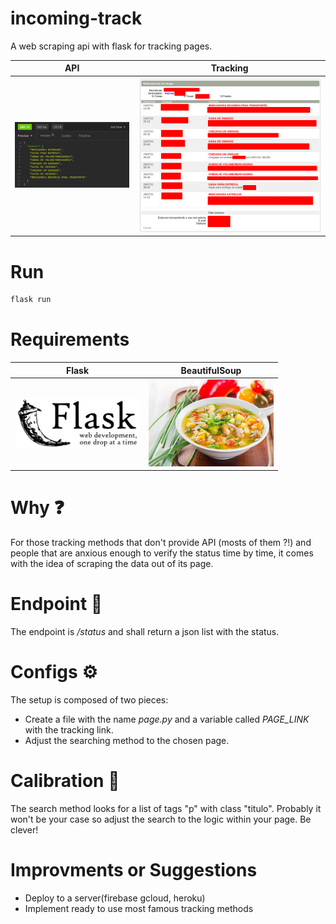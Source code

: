 # incoming-track
A web scraping api with flask for tracking pages.

API            |  Tracking
:-------------------------:|:-------------------------:
![](images/api.png)  |  ![](images/tracking.png)

# Run

```bash
flask run
```

# Requirements
Flask            |  BeautifulSoup
:-------------------------:|:-------------------------:
<img src="images/flask.jpg" alt="drawing" width="200"/>  |  <img src="images/soup.png" alt="drawing" width="200"/>


# Why ❓️

For those tracking methods that don't provide API (mosts of them ?!) and people that are anxious enough to verify the status time by time, it comes with the idea of scraping the data out of its page.

# Endpoint 🚩
The endpoint is */status* and shall return a json list with the status.

# Configs ⚙️
The setup is composed of two pieces:
* Create a file with the name *page.py* and a variable called *PAGE_LINK* with the tracking link.
* Adjust the searching method to the chosen page.
# Calibration 🧭
The search method looks for a list of tags "p" with class "titulo". Probably it won't be your case so adjust the search to the logic within your page. Be clever!

# Improvments or Suggestions
* Deploy to a server(firebase gcloud, heroku)
* Implement ready to use most famous tracking methods

